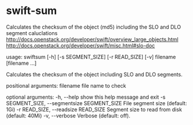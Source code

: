 swift-sum
=========

Calculates the checksum of the object (md5) including the SLO and DLO segment caluclations 
<http://docs.openstack.org/developer/swift/overview_large_objects.html>
<http://docs.openstack.org/developer/swift/misc.html#slo-doc>

usage: swiftsum [-h] [-s SEGMENT_SIZE] [-r READ_SIZE] [-v]
                filename [filename ...]

Calculates the checksum of the object including SLO and DLO segments.

positional arguments:
  filename              file name to check

optional arguments:
  -h, --help            show this help message and exit
  -s SEGMENT_SIZE, --segmentsize SEGMENT_SIZE
                        File segment size (default: 1Gi)
  -r READ_SIZE, --readsize READ_SIZE
                        Segment size to read from disk (default: 40Mi)
  -v, --verbose         Verbose (default: off).